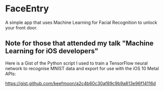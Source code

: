 # FaceEntry
A simple app that uses Machine Learning for Facial Recognition to unlock your front door.

## Note for those that attended my talk "Machine Learning for iOS developers"
Here is a Gist of the Python script I used to train a TensorFlow neural network to recognise MNIST data and export for use with the iOS 10 Metal APIs:

https://gist.github.com/keefmoon/a2c4b60c30af89c9b9a813e96f14116d
